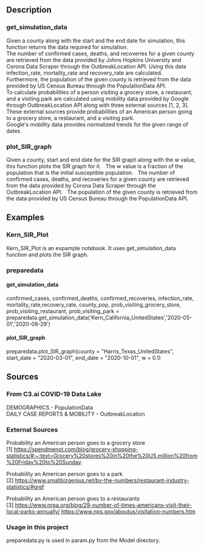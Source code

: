 ## Description
### get_simulation_data
Given a county along with the start and the end date for simulation, this function returns the data required for simulation.  
The number of confirmed cases, deaths, and recoveries for a given county are retrieved from the data provided by Johns Hopkins University and Corona Data Scraper through the OutbreakLocation API. Using this data infection_rate, mortality_rate and recovery_rate are calculated.  
Furthermore, the population of the given county is retrieved from the data provided by US Census Bureau through the PopulationData API.  
To calculate probabilities of a person visiting a grocery store, a restaurant, and a visiting park are calculated using mobility data provided by Google through OutbreakLocation API along with three external sources [1, 2, 3]. These external sources provide probabilities of an American person going to a grocery store, a restaurant, and a visiting park.  
Google's mobility data provides normalized trends for the given range of dates. 

### plot_SIR_graph
Given a county, start and end date for the SIR graph along with the w value, this function plots the SIR graph for it.  
The w value is a fraction of the population that is the initial susceptible population.  
The number of confirmed cases, deaths, and recoveries for a given county are retrieved from the data provided by Corona Data Scraper through the OutbreakLocation API.  
The population of the given county is retrieved from the data provided by US Census Bureau through the PopulationData API. 

## Examples
### Kern_SIR_Plot
Kern_SIR_Plot is an expample notebook. It uses get_simulation_data function and plots the SIR graph.  

### preparedata
#### get_simulation_data
confirmed_cases, confirmed_deaths, confirmed_recoveries, infection_rate, mortality_rate,recovery_rate, county_pop, prob_visiting_grocery_store, prob_visiting_restaurant, prob_visiting_park = preparedata.get_simulation_data('Kern_California_UnitedStates','2020-05-01','2020-08-29')

#### plot_SIR_graph
preparedata.plot_SIR_graph(county = "Harris_Texas_UnitedStates", start_date = "2020-03-01", end_date = "2020-10-01", w = 0.1)


## Sources
### From C3.ai COVID-19 Data Lake
DEMOGRAPHICS - PopulationData  
DAILY CASE REPORTS & MOBILITY - OutbreakLocation

### External Sources
Probability an American person goes to a grocery store  
[1] https://spendmenot.com/blog/grocery-shopping-statistics/#:~:text=Grocery%20stores%20in%20the%20US,million%20from%20Friday%20to%20Sunday.  

Probability an American person goes to a park  
[2] https://www.smallbizgenius.net/by-the-numbers/restaurant-industry-statistics/#gref  

    
Probability an American person goes to a restaurants  
[3] https://www.nrpa.org/blog/29-number-of-times-americans-visit-their-local-parks-annually/ https://www.nps.gov/aboutus/visitation-numbers.htm

### Usage in this project
preparedata.py is used in param.py from the Model directory. 
 
